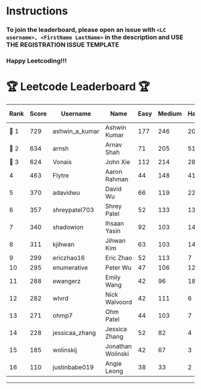 # Instructions
### To join the leaderboard, please open an issue with `<LC username>, <FirstName LastName>` in the description and USE THE REGISTRATION ISSUE TEMPLATE
### Happy Leetcoding!!!


# 🏆 Leetcode Leaderboard 🏆

| Rank | Score | Username       | Name | Easy | Medium | Hard | Problems Solved |
|------|----------------|-----------------|-------------------|--------------|--------------|--------------|--------------|
| 🥇 1 | 729 | ashwin_a_kumar | Ashwin Kumar | 177 | 246 | 20 | 443 |
| 🥈 2 | 634 | arnsh | Arnav Shah | 71 | 205 | 51 | 327 |
| 🥉 3 | 624 | Vonais | John Xie | 112 | 214 | 28 | 354 |
| 4 | 463 | Flytre | Aaron Rahman | 44 | 148 | 41 | 233 |
| 5 | 370 | adavidwu | David Wu | 66 | 119 | 22 | 207 |
| 6 | 357 | shreypatel703 | Shrey Patel | 52 | 133 | 13 | 198 |
| 7 | 340 | shadowion | Ihsaan Yasin | 92 | 103 | 14 | 209 |
| 8 | 311 | kjihwan | Jihwan Kim | 63 | 103 | 14 | 180 |
| 9 | 299 | ericzhao16 | Eric Zhao | 52 | 113 | 7 | 172 |
| 10 | 295 | enumerative | Peter Wu | 47 | 106 | 12 | 165 |
| 11 | 288 | ewangerz | Emily Wang | 42 | 96 | 18 | 156 |
| 12 | 282 | wlvrd | Nick Walvoord | 42 | 111 | 6 | 159 |
| 13 | 271 | ohmp7 | Ohm Patel | 44 | 103 | 7 | 154 |
| 14 | 228 | jessicaa_zhang | Jessica Zhang | 52 | 82 | 4 | 138 |
| 15 | 185 | wolinskij | Jonathan Wolinski | 42 | 67 | 3 | 112 |
| 16 | 110 | justinbabe019 | Angie Leong | 38 | 33 | 2 | 73 |
---